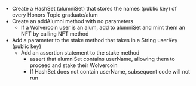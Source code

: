 - Create a HashSet (alumniSet) that stores the names (public key) of every Honors Topic graduate/alum
- Create an addAlumni method with no parameters
	- If a Wolvercoin user is an alum, add to alumniSet and mint them an NFT by calling NFT method
- Add a parameter to the stake method that takes in a String userKey (public key)
	- Add an assertion statement to the stake method
		- assert that alumniSet contains userName, allowing them to proceed and stake their Wolvercoin
		- If HashSet does not contain userName, subsequent code will not run
